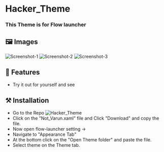 # Hacker_Theme

### This Theme is for Flow launcher

## 🖼️ Images
![Screenshot-1](https://github.com/ImNotVarun/Hacker_Theme/assets/135236953/d7ac9039-ad44-496a-bfac-9f6eba9a01ba)
![Screenshot-2](https://github.com/ImNotVarun/Hacker_Theme/assets/135236953/72fb2b0d-0a19-4534-b3d8-0d2de12052d6)
![Screenshot-3](https://github.com/ImNotVarun/Hacker_Theme/assets/135236953/c7674efc-d93e-4e1d-82bb-91bb96493032)

## 💎 Features
+ Try it out for yourself and see

## ⚒️ Installation
- Go to the Repo ![Hacker_Theme](https://github.com/ImNotVarun/Hacker_Theme)
- Click on the "Not_Varun.xaml" file and Click "Download" and copy the file.
- Now open flow-launcher setting ->
- Navigate to "Appearance Tab"
- At the bottom click on the "Open Theme folder" and paste the file.
- Select theme on the Theme tab.
